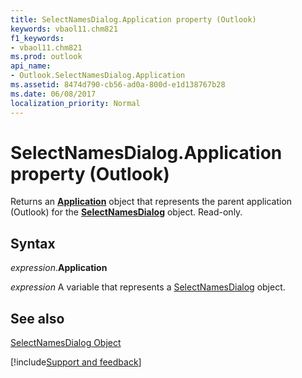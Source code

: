 ```yaml
---
title: SelectNamesDialog.Application property (Outlook)
keywords: vbaol11.chm821
f1_keywords:
- vbaol11.chm821
ms.prod: outlook
api_name:
- Outlook.SelectNamesDialog.Application
ms.assetid: 8474d790-cb56-ad0a-800d-e1d138767b28
ms.date: 06/08/2017
localization_priority: Normal
---
```



# SelectNamesDialog.Application property (Outlook)

Returns an  **[Application](Outlook.Application.md)** object that represents the parent application (Outlook) for the **[SelectNamesDialog](Outlook.SelectNamesDialog.md)** object. Read-only.


## Syntax

_expression_.**Application**

_expression_ A variable that represents a [SelectNamesDialog](Outlook.SelectNamesDialog.md) object.


## See also


[SelectNamesDialog Object](Outlook.SelectNamesDialog.md)

[!include[Support and feedback](~/includes/feedback-boilerplate.md)]